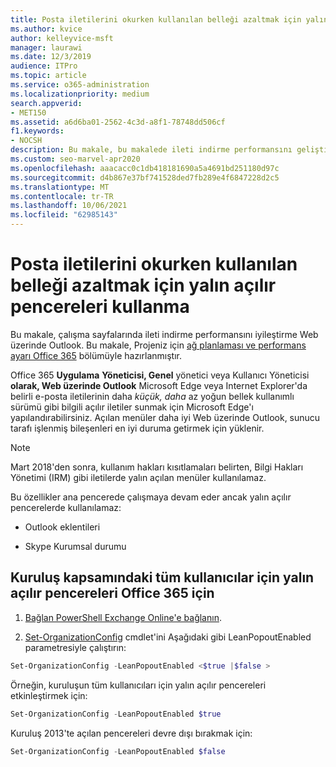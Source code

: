 ```yaml
---
title: Posta iletilerini okurken kullanılan belleği azaltmak için yalın açılır pencereleri kullanma
ms.author: kvice
author: kelleyvice-msft
manager: laurawi
ms.date: 12/3/2019
audience: ITPro
ms.topic: article
ms.service: o365-administration
ms.localizationpriority: medium
search.appverid:
- MET150
ms.assetid: a6d6ba01-2562-4c3d-a8f1-78748dd506cf
f1.keywords:
- NOCSH
description: Bu makale, bu makalede ileti indirme performansını geliştirmek için yalın açılır pencereleri kullanma Web üzerinde Outlook.
ms.custom: seo-marvel-apr2020
ms.openlocfilehash: aaacacc0c1db418181690a5a4691bd251180d97c
ms.sourcegitcommit: d4b867e37bf741528ded7fb289e4f6847228d2c5
ms.translationtype: MT
ms.contentlocale: tr-TR
ms.lasthandoff: 10/06/2021
ms.locfileid: "62985143"
---
```

# <a name="use-lean-popouts-to-reduce-memory-used-when-reading-mail-messages"></a>Posta iletilerini okurken kullanılan belleği azaltmak için yalın açılır pencereleri kullanma

Bu makale, çalışma sayfalarında ileti indirme performansını iyileştirme Web üzerinde Outlook. Bu makale, Projeniz için [ağ planlaması ve performans ayarı Office 365](./network-planning-and-performance.md) bölümüyle hazırlanmıştır.
  
Office 365 **Uygulama** **Yöneticisi, Genel** yönetici veya Kullanıcı Yöneticisi **olarak, Web üzerinde Outlook** Microsoft Edge veya Internet Explorer'da belirli e-posta iletilerinin daha _küçük, daha_ az yoğun bellek kullanımlı sürümü gibi bilgili açılır iletiler sunmak için Microsoft Edge'ı yapılandırabilirsiniz. Açılan menüler daha iyi Web üzerinde Outlook, sunucu tarafı işlenmiş bileşenleri en iyi duruma getirmek için yüklenir.
  
> [!NOTE]
> Mart 2018'den sonra, kullanım hakları kısıtlamaları belirten, Bilgi Hakları Yönetimi (IRM) gibi iletilerde yalın açılan menüler kullanılamaz.
  
Bu özellikler ana pencerede çalışmaya devam eder ancak yalın açılır pencerelerde kullanılamaz:
  
- Outlook eklentileri
  
- Skype Kurumsal durumu
  
## <a name="to-configure-lean-popouts-for-all-users-within-your-office-365-organization"></a>Kuruluş kapsamındaki tüm kullanıcılar için yalın açılır pencereleri Office 365 için
  
1. [Bağlan PowerShell Exchange Online'e bağlanın](/powershell/exchange/connect-to-exchange-online-powershell).
  
2. [Set-OrganizationConfig](/powershell/module/exchange/set-organizationconfig) cmdlet'ini Aşağıdaki gibi LeanPopoutEnabled parametresiyle çalıştırın:

  ```powershell
  Set-OrganizationConfig -LeanPopoutEnabled <$true |$false >
  ```

  Örneğin, kuruluşun tüm kullanıcıları için yalın açılır pencereleri etkinleştirmek için:
  
  ```powershell
  Set-OrganizationConfig -LeanPopoutEnabled $true
  ```

  Kuruluş 2013'te açılan pencereleri devre dışı bırakmak için:

  ```powershell
  Set-OrganizationConfig -LeanPopoutEnabled $false
  ```
